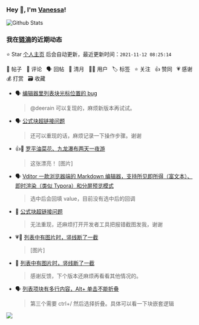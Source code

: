 ### Hey 👋, I'm [Vanessa](http://vanessa.b3log.org/)!

![Github Stats](https://github-readme-stats.vercel.app/api?username=Vanessa219&show_icons=true)

<!--events start -->

### 我在[链滴](https://ld246.com)的近期动态

⭐️ Star [个人主页](https://github.com/Vanessa219/Vanessa219) 后会自动更新，最近更新时间：`2021-11-12 08:25:14`

📝 帖子 &nbsp; 💬 评论 &nbsp; 🗣 回帖 &nbsp; 🌙 清月 &nbsp; 👨‍💻 用户 &nbsp; 🏷️ 标签 &nbsp; ⭐️ 关注 &nbsp; 👍 赞同 &nbsp; 💗 感谢 &nbsp; 💰 打赏 &nbsp; 🗃 收藏

* 🗣 [编辑器里列表块光标位置的 bug](https://ld246.com/article/1636256333803/comment/1636257252640#comments)

  > @deerain 可以复现的，麻烦新版本再试试。
* 🗣 [公式块超链接问题](https://ld246.com/article/1636535330506/comment/1636597700349#comments)

  > 还可以重现的话，麻烦记录一下操作步骤。谢谢
* 👍💬 [罗平油菜花、九龙瀑布两天一夜游](https://ld246.com/article/1519394928464/comment/1636629347419#comments)

  > 这张漂亮！ [图片]
* 🗣 [Vditor 一款浏览器端的 Markdown 编辑器，支持所见即所得（富文本）、即时渲染（类似 Typora）和分屏预览模式](https://ld246.com/article/1549638745630/comment/1636535359356#comments)

  > 选中后会回填 value，目前没有选中后的回调
* 💬 [公式块超链接问题](https://ld246.com/article/1636535330506/comment/1636559989267#comments)

  > 无法重现，还麻烦打开开发者工具把报错截图发我，谢谢
* 💗📝 [列表中有图片时，竖线断了一截](https://ld246.com/article/1636540486193)

  > [图片]
* 💬 [列表中有图片时，竖线断了一截](https://ld246.com/article/1636540486193/comment/1636559757216#comments)

  > 感谢反馈，下个版本还麻烦再看看其他情况的。
* 🗣 [列表项块有多行内容，Alt+ 单击不能折叠](https://ld246.com/article/1636184245668/comment/1636457289885#comments)

  > 第三个需要 ctrl+/ 然后选择折叠。具体可以看一下块嵌套逻辑


<!--events end -->

<a title="Hits" target="_blank" href="https://github.com/Vanessa219/Vanessa219"><img src="https://hits.b3log.org/Vanessa219/Vanessa219.svg"></a>
